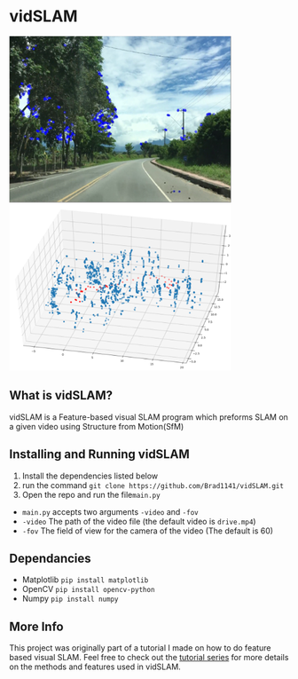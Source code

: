 # vidSLAM
<img src="vidSLAM_example2.png" width="400" height="300"> <img src="vidSLAM_example1.png" width="400" height="300">

## What is vidSLAM?
vidSLAM is a Feature-based visual SLAM program which preforms SLAM on a given video using Structure from Motion(SfM) 

## Installing and Running vidSLAM
1. Install the dependencies listed below
2. run the command ```git clone https://github.com/Brad1141/vidSLAM.git```
3. Open the repo and run the file```main.py```
- ```main.py``` accepts two arguments ```-video``` and ```-fov```
- ```-video``` The path of the video file (the default video is ```drive.mp4```)
- ```-fov``` The field of view for the camera of the video (The default is 60)

## Dependancies
- Matplotlib ```pip install matplotlib```
- OpenCV ```pip install opencv-python```
- Numpy ```pip install numpy```

## More Info
This project was originally part of a tutorial I made on how to do feature based visual SLAM. Feel free to check out the [tutorial series](https://roving-robots.com/2020/06/16/feature-based-visual-slam-tutorial-part-1/) for more details on the methods and features used in vidSLAM.


